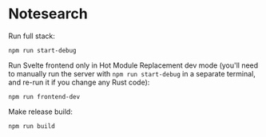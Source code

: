 # Notesearch

Run full stack:

```
npm run start-debug
```

Run Svelte frontend only in Hot Module Replacement dev mode (you'll need to manually run the server with `npm run start-debug` in a separate terminal, and re-run it if you change any Rust code):

```
npm run frontend-dev
```

Make release build:

```
npm run build
```
